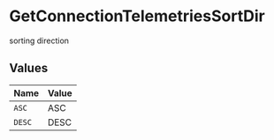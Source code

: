 # GetConnectionTelemetriesSortDir

sorting direction


## Values

| Name   | Value  |
| ------ | ------ |
| `ASC`  | ASC    |
| `DESC` | DESC   |